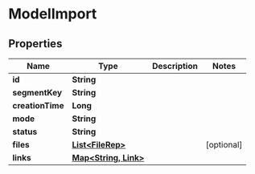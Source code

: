 

# ModelImport


## Properties

Name | Type | Description | Notes
------------ | ------------- | ------------- | -------------
**id** | **String** |  | 
**segmentKey** | **String** |  | 
**creationTime** | **Long** |  | 
**mode** | **String** |  | 
**status** | **String** |  | 
**files** | [**List&lt;FileRep&gt;**](FileRep.md) |  |  [optional]
**links** | [**Map&lt;String, Link&gt;**](Link.md) |  | 



